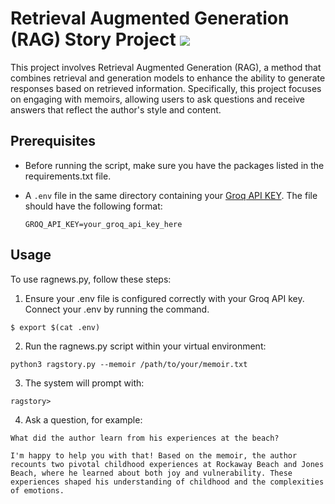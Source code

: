 # Retrieval Augmented Generation (RAG) Story Project ![](https://github.com/maxplush/ragnews-new/workflows/tests/badge.svg)

This project involves Retrieval Augmented Generation (RAG), a method that combines retrieval and generation models to enhance the ability to generate responses based on retrieved information. Specifically, this project focuses on engaging with memoirs, allowing users to ask questions and receive answers that reflect the author's style and content.

## Prerequisites

- Before running the script, make sure you have the packages listed in the requirements.txt file.
- A `.env` file in the same directory containing your  [Groq API KEY](https://groq.com). The file should have the following format:
  
  ```env
  GROQ_API_KEY=your_groq_api_key_here

## Usage

To use ragnews.py, follow these steps:

1. Ensure your .env file is configured correctly with your Groq API key. Connect your .env by running the command.

```
$ export $(cat .env)
```

2. Run the ragnews.py script within your virtual environment:

```
python3 ragstory.py --memoir /path/to/your/memoir.txt
```

3. The system will prompt with:

```
ragstory>
```

4. Ask a question, for example:

```
What did the author learn from his experiences at the beach?
```

```
I'm happy to help you with that! Based on the memoir, the author recounts two pivotal childhood experiences at Rockaway Beach and Jones Beach, where he learned about both joy and vulnerability. These experiences shaped his understanding of childhood and the complexities of emotions.
```